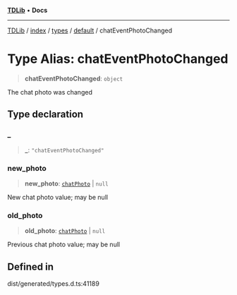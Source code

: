 [**TDLib**](../../../../../../README.md) • **Docs**

***

[TDLib](../../../../../../modules.md) / [index](../../../../../README.md) / [types](../../../README.md) / [default](../README.md) / chatEventPhotoChanged

# Type Alias: chatEventPhotoChanged

> **chatEventPhotoChanged**: `object`

The chat photo was changed

## Type declaration

### \_

> **\_**: `"chatEventPhotoChanged"`

### new\_photo

> **new\_photo**: [`chatPhoto`](chatPhoto.md) \| `null`

New chat photo value; may be null

### old\_photo

> **old\_photo**: [`chatPhoto`](chatPhoto.md) \| `null`

Previous chat photo value; may be null

## Defined in

dist/generated/types.d.ts:41189

